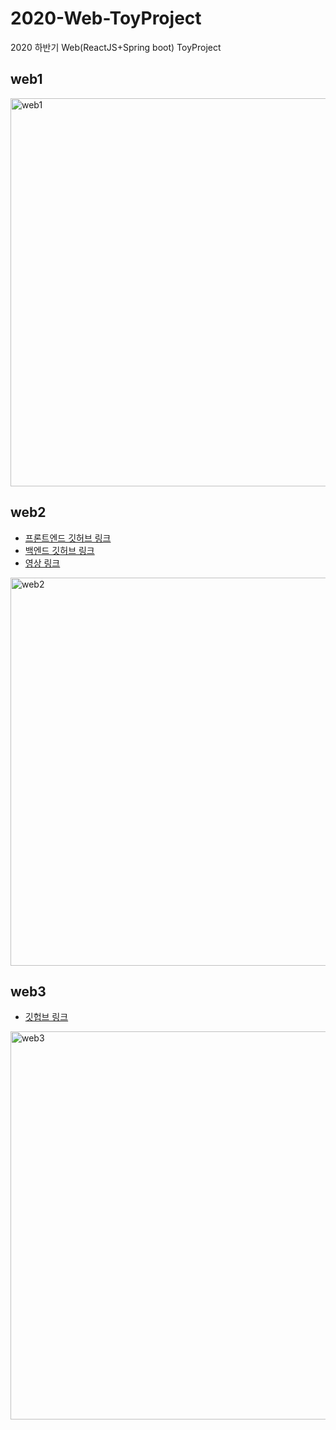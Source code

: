 # 2020-Web-ToyProject
2020 하반기 Web(ReactJS+Spring boot) ToyProject

## web1
<img width="621" alt="web1" src="https://user-images.githubusercontent.com/35582991/103227720-5d93d180-4972-11eb-90e2-41635d8da498.png">



## web2
- [프론트엔드 깃허브 링크](https://github.com/NinanoKwon/webToyProject_frontend)
- [백엔드 깃허브 링크](https://github.com/NinanoKwon/webToyProject_backend)
- [영상 링크](https://youtu.be/2wwaQLlD0dc)
<img width="621" alt="web2" src="https://user-images.githubusercontent.com/35582991/103227732-65ec0c80-4972-11eb-8e48-9ca53157e9ce.png">


## web3
- [깃헙브 링크](https://github.com/hyeju1123/webStudy3-toyProject)
<img width="621" alt="web3" src="https://user-images.githubusercontent.com/35582991/103227751-743a2880-4972-11eb-826f-b1d11b8f22a1.png">
